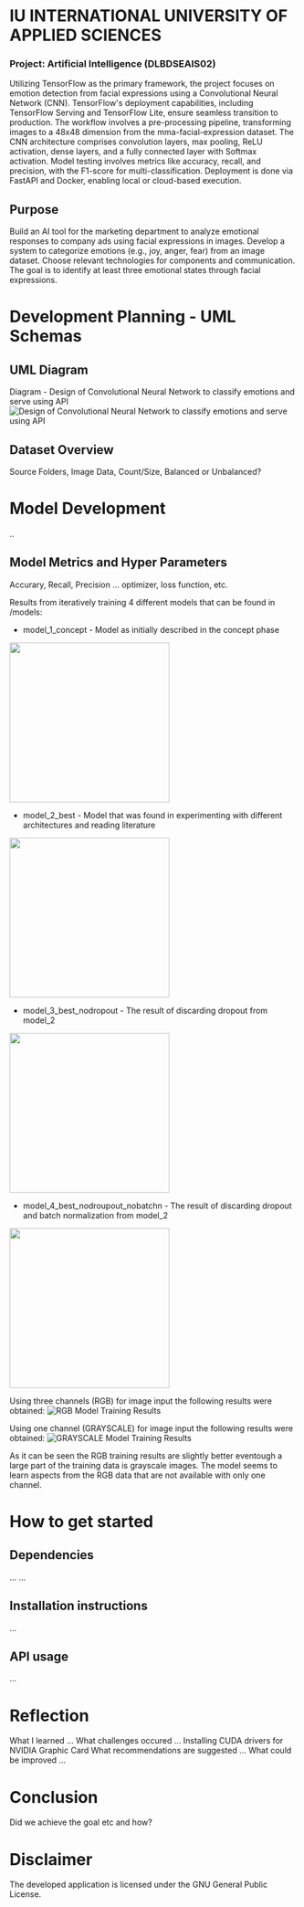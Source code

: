# IU INTERNATIONAL UNIVERSITY OF APPLIED SCIENCES

### Project: Artificial Intelligence (DLBDSEAIS02)
Utilizing TensorFlow as the primary framework, the project focuses on emotion detection from facial expressions using a Convolutional Neural Network (CNN). TensorFlow's deployment capabilities, including TensorFlow Serving and TensorFlow Lite, ensure seamless transition to production. The workflow involves a pre-processing pipeline, transforming images to a 48x48 dimension from the mma-facial-expression dataset. The CNN architecture comprises convolution layers, max pooling, ReLU activation, dense layers, and a fully connected layer with Softmax activation. Model testing involves metrics like accuracy, recall, and precision, with the F1-score for multi-classification. Deployment is done via FastAPI and Docker, enabling local or cloud-based execution.

## Purpose
Build an AI tool for the marketing department to analyze emotional responses to company ads using facial expressions in images. Develop a system to categorize emotions (e.g., joy, anger, fear) from an image dataset. Choose relevant technologies for components and communication. The goal is to identify at least three emotional states through facial expressions.

# Development Planning - UML Schemas
## UML Diagram
Diagram - Design of Convolutional Neural Network to classify emotions and serve using API
![Design of Convolutional Neural Network to classify emotions and serve using API](/images/UML.jpg)

## Dataset Overview
Source
Folders, Image Data, Count/Size, Balanced or Unbalanced?

# Model Development
..

## Model Metrics and Hyper Parameters
Accurary, Recall, Precision ...
optimizer, loss function, etc.

Results from iteratively training 4 different models that can be found in /models:
- model_1_concept - Model as initially described in the concept phase
<img src="/models/training/diagram/model_1_concept_diagram.png" style="width:280px;">

- model_2_best - Model that was found in experimenting with different architectures and reading literature
<img src="/models/training/diagram/model_2_best_diagram.png" style="width:280px;">

- model_3_best_nodropout - The result of discarding dropout from model_2
<img src="/models/training/diagram/model_3_best_nodropout_diagram.png" style="width:280px;">

- model_4_best_nodroupout_nobatchn - The result of discarding dropout and batch normalization from model_2
<img src="/models/training/diagram/model_4_best_nodroupout_nobatchn_diagram.png" style="width:280px;">

Using three channels (RGB) for image input the following results were obtained:
![RGB Model Training Results](/images/training_results_rgb.jpg)

Using one channel (GRAYSCALE) for image input the following results were obtained:
![GRAYSCALE Model Training Results](/images/training_results_grayscale.jpg)

As it can be seen the RGB training results are slightly better eventough a large part of the training data is grayscale images. The model seems to learn aspects from the RGB data that are not available with only one channel.

# How to get started
## Dependencies
...
...

## Installation instructions
...

## API usage
...

# Reflection
What I learned ...
What challenges occured ...
Installing CUDA drivers for NVIDIA Graphic Card
What recommendations are suggested ...
What could be improved ...

# Conclusion
Did we achieve the goal etc and how?

# Disclaimer
The developed application is licensed under the GNU General Public License.